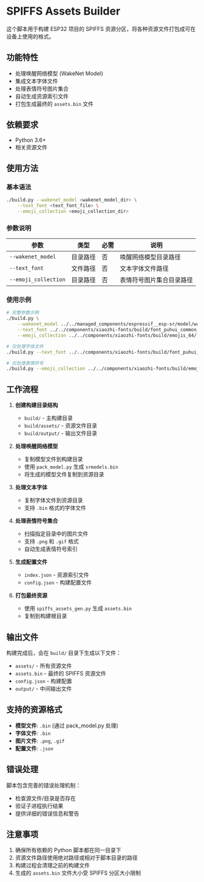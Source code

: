 # SPIFFS Assets Builder

这个脚本用于构建 ESP32 项目的 SPIFFS 资源分区，将各种资源文件打包成可在设备上使用的格式。

## 功能特性

- 处理唤醒网络模型 (WakeNet Model)
- 集成文本字体文件
- 处理表情符号图片集合
- 自动生成资源索引文件
- 打包生成最终的 `assets.bin` 文件

## 依赖要求

- Python 3.6+
- 相关资源文件

## 使用方法

### 基本语法

```bash
./build.py --wakenet_model <wakenet_model_dir> \
    --text_font <text_font_file> \
    --emoji_collection <emoji_collection_dir>
```

### 参数说明

| 参数 | 类型 | 必需 | 说明 |
|------|------|------|------|
| `--wakenet_model` | 目录路径 | 否 | 唤醒网络模型目录路径 |
| `--text_font` | 文件路径 | 否 | 文本字体文件路径 |
| `--emoji_collection` | 目录路径 | 否 | 表情符号图片集合目录路径 |

### 使用示例

```bash
# 完整参数示例
./build.py \
    --wakenet_model ../../managed_components/espressif__esp-sr/model/wakenet_model/wn9_nihaoxiaozhi_tts \
    --text_font ../../components/xiaozhi-fonts/build/font_puhui_common_20_4.bin \
    --emoji_collection ../../components/xiaozhi-fonts/build/emojis_64/

# 仅处理字体文件
./build.py --text_font ../../components/xiaozhi-fonts/build/font_puhui_common_20_4.bin

# 仅处理表情符号
./build.py --emoji_collection ../../components/xiaozhi-fonts/build/emojis_64/
```

## 工作流程

1. **创建构建目录结构**
   - `build/` - 主构建目录
   - `build/assets/` - 资源文件目录
   - `build/output/` - 输出文件目录

2. **处理唤醒网络模型**
   - 复制模型文件到构建目录
   - 使用 `pack_model.py` 生成 `srmodels.bin`
   - 将生成的模型文件复制到资源目录

3. **处理文本字体**
   - 复制字体文件到资源目录
   - 支持 `.bin` 格式的字体文件

4. **处理表情符号集合**
   - 扫描指定目录中的图片文件
   - 支持 `.png` 和 `.gif` 格式
   - 自动生成表情符号索引

5. **生成配置文件**
   - `index.json` - 资源索引文件
   - `config.json` - 构建配置文件

6. **打包最终资源**
   - 使用 `spiffs_assets_gen.py` 生成 `assets.bin`
   - 复制到构建根目录

## 输出文件

构建完成后，会在 `build/` 目录下生成以下文件：

- `assets/` - 所有资源文件
- `assets.bin` - 最终的 SPIFFS 资源文件
- `config.json` - 构建配置
- `output/` - 中间输出文件

## 支持的资源格式

- **模型文件**: `.bin` (通过 pack_model.py 处理)
- **字体文件**: `.bin`
- **图片文件**: `.png`, `.gif`
- **配置文件**: `.json`

## 错误处理

脚本包含完善的错误处理机制：

- 检查源文件/目录是否存在
- 验证子进程执行结果
- 提供详细的错误信息和警告

## 注意事项

1. 确保所有依赖的 Python 脚本都在同一目录下
2. 资源文件路径使用绝对路径或相对于脚本目录的路径
3. 构建过程会清理之前的构建文件
4. 生成的 `assets.bin` 文件大小受 SPIFFS 分区大小限制
